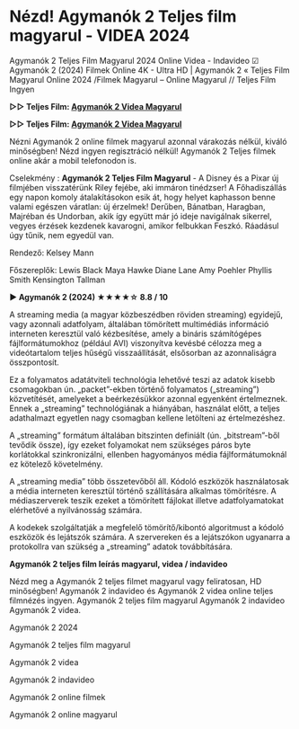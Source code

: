 # Nézd! Agymanók 2 Teljes film magyarul - VIDEA 2024

Agymanók 2 Teljes Film Magyarul 2024 Online Videa - Indavideo ☑ Agymanók 2 (2024) Filmek Online 4K - Ultra HD | Agymanók 2 « Teljes Film Magyarul Online 2024 /Filmek Magyarul – Online Magyarul // Teljes Film Ingyen

**▷▷ Teljes Film: [Agymanók 2 Videa Magyarul](https://popcorn-tv.online/hu/movie/1022789/agymanok-2)**

**▷▷ Teljes Film: [Agymanók 2 Videa Magyarul](https://popcorn-tv.online/hu/movie/1022789/agymanok-2)**

Nézni Agymanók 2 online filmek magyarul azonnal várakozás nélkül, kiváló minőségben! Nézd ingyen regisztráció nélkül! Agymanók 2 Teljes filmek online akár a mobil telefonodon is.

Cselekmény : **Agymanók 2 Teljes Film Magyarul** - A Disney és a Pixar új filmjében visszatérünk Riley fejébe, aki immáron tinédzser! A Főhadiszállás egy napon komoly átalakításokon esik át, hogy helyet kaphasson benne valami egészen váratlan: új érzelmek! Derűben, Bánatban, Haragban, Majréban és Undorban, akik így együtt már jó ideje navigálnak sikerrel, vegyes érzések kezdenek kavarogni, amikor felbukkan Feszkó. Ráadásul úgy tűnik, nem egyedül van.

Rendező: Kelsey Mann

Főszereplők: Lewis Black Maya Hawke Diane Lane Amy Poehler Phyllis Smith Kensington Tallman

**▶️ Agymanók 2 (2024) ★★★★☆ 8.8 / 10**

A streaming media (a magyar közbeszédben röviden streaming) egyidejű, vagy azonnali adatfolyam, általában tömörített multimédiás információ interneten keresztül való kézbesítése, amely a bináris számítógépes fájlformátumokhoz (például AVI) viszonyítva kevésbé célozza meg a videótartalom teljes hűségű visszaállítását, elsősorban az azonnaliságra összpontosít.

Ez a folyamatos adatátviteli technológia lehetővé teszi az adatok kisebb csomagokban ún. „packet”-ekben történő folyamatos („streaming”) közvetítését, amelyeket a beérkezésükkor azonnal egyenként értelmeznek. Ennek a „streaming” technológiának a hiányában, használat előtt, a teljes adathalmazt egyetlen nagy csomagban kellene letölteni az értelmezéshez.

A „streaming” formátum általában bitszinten definiált (ún. „bitstream”-ből tevődik össze), így ezeket folyamokat nem szükséges páros byte korlátokkal szinkronizálni, ellenben hagyományos média fájlformátumoknál ez kötelező követelmény.

A „streaming media” több összetevőből áll. Kódoló eszközök használatosak a média interneten keresztül történő szállítására alkalmas tömörítésre. A médiaszerverek teszik ezeket a tömörített fájlokat illetve adatfolyamatokat elérhetővé a nyilvánosság számára.

A kodekek szolgáltatják a megfelelő tömörítő/kibontó algoritmust a kódoló eszközök és lejátszók számára. A szervereken és a lejátszókon ugyanarra a protokollra van szükség a „streaming” adatok továbbítására.

**Agymanók 2 teljes film leírás magyarul, videa / indavideo**

Nézd meg a Agymanók 2 teljes filmet magyarul vagy feliratosan, HD minőségben! Agymanók 2 indavideo és Agymanók 2 videa online teljes filmnézés ingyen. Agymanók 2 teljes film magyarul Agymanók 2 indavideo Agymanók 2 videa.

Agymanók 2 2024

Agymanók 2 teljes film magyarul

Agymanók 2 videa

Agymanók 2 indavideo

Agymanók 2 online filmek

Agymanók 2 online magyarul
